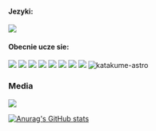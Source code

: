 #### Jezyki:
![](https://img.shields.io/badge/Lua-2C2D72?style=for-the-badge&logo=Lua&logoColor=white)

#### Obecnie ucze sie:
![](https://img.shields.io/badge/node.js-339933?style=for-the-badge&logo=node.js&logoColor=white)
![](https://img.shields.io/badge/git-F05032?style=for-the-badge&logo=git&logoColor=white)
![](https://img.shields.io/badge/npm-CB3837?style=for-the-badge&logo=npm&logoColor=white)
![](https://img.shields.io/badge/HTML5-E34F26?style=for-the-badge&logo=html5&logoColor=white)
![](https://img.shields.io/badge/css3-1572B6?style=for-the-badge&logo=css3&logoColor=white)
![](https://img.shields.io/badge/json-000000?style=for-the-badge&logo=json&logoColor=white)
![](https://img.shields.io/badge/python-3776AB?style=for-the-badge&logo=python&logoColor=white)
![](https://img.shields.io/badge/JavaScript-222222?style=for-the-badge&logo=JavaScript&logoColor=yellow)
![katakume-astro](https://github-readme-stats.vercel.app/api?username=katakume-astro&theme=tokyonight&show_icons=true&layout=compact&hide_border=true)

### Media
[<img src="https://img.shields.io/badge/Discord-7289da?style=for-the-badge&logo=Discord&logoColor=white"/>][discord]

[discord]: https://discord.gg/58E6XpgWT2

[![Anurag's GitHub stats](https://github-readme-stats.vercel.app/api?username=katakume-astro)](https://github.com/katakume-astro/katakume-astro)
